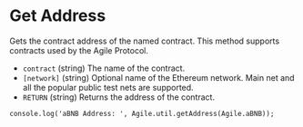 # Get Address

Gets the contract address of the named contract. This method supports contracts used by the Agile Protocol.

* `contract` \(string\) The name of the contract.
* `[network]` \(string\) Optional name of the Ethereum network. Main net and all the popular public test nets are supported.
* `RETURN` \(string\) Returns the address of the contract.

```text
console.log('aBNB Address: ', Agile.util.getAddress(Agile.aBNB));
```

